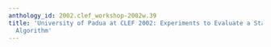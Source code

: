 ```yaml
---
anthology_id: 2002.clef_workshop-2002w.39
title: 'University of Padua at CLEF 2002: Experiments to Evaluate a Statistical Stemming
  Algorithm'
---
```

